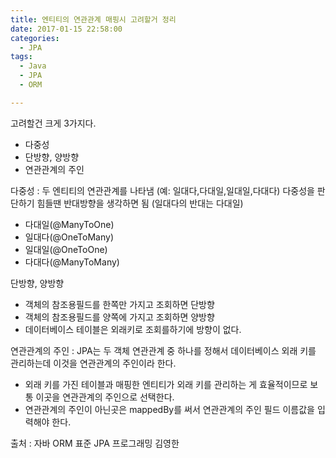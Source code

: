 ```yaml
---
title: 엔티티의 연관관계 매핑시 고려할거 정리
date: 2017-01-15 22:58:00
categories:
  - JPA
tags:
  - Java
  - JPA
  - ORM

---
```

고려할건 크게 3가지다.

* 다중성
* 단방향, 양방향
* 연관관계의 주인

다중성 : 두 엔티티의 연관관계를 나타냄 (예: 일대다,다대일,일대일,다대다) 다중성을 판단하기 힘들땐 반대방향을 생각하면 됨 (일대다의 반대는 다대일)

* 다대일(@ManyToOne)
* 일대다(@OneToMany)
* 일대일(@OneToOne)
* 다대다(@ManyToMany)
<!-- more -->
단방향, 양방향

* 객체의 참조용필드를 한쪽만 가지고 조회하면 단방향
* 객체의 참조용필드를 양쪽에 가지고 조회하면 양방향
* 데이터베이스 테이블은 외래키로 조회를하기에 방향이 없다.

연관관계의 주인 : JPA는 두 객체 연관관계 중 하나를 정해서 데이터베이스 외래 키를 관리하는데 이것을 연관관계의 주인이라 한다.

* 외래 키를 가진 테이블과 매핑한 엔티티가 외래 키를 관리하는 게 효율적이므로 보통 이곳을 연관관계의 주인으로 선택한다.
* 연관관계의 주인이 아닌곳은 mappedBy를 써서 연관관계의 주인 필드 이름값을 입력해야 한다.

출처 : 자바 ORM 표준 JPA 프로그래밍 김영한
